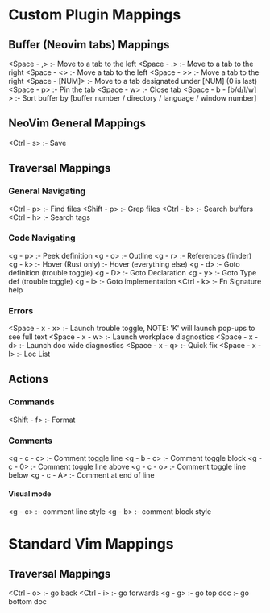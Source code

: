 # Custom Plugin Mappings

## Buffer (Neovim tabs) Mappings
<Space - ,> :- Move to a tab to the left
<Space - .> :- Move to a tab to the right
<Space - <> :- Move a tab to the left
<Space - >> :- Move a tab to the right
<Space - [NUM]> :- Move to a tab designated under [NUM] (0 is last)
<Space - p> :- Pin the tab
<Space - w> :- Close tab
<Space - b - [b/d/l/w] > :- Sort buffer by [buffer number / directory / language / window number]


## NeoVim General Mappings
<Ctrl - s> :- Save 

## Traversal Mappings

### General Navigating
<Ctrl - p> :- Find files
<Shift - p> :- Grep files
<Ctrl - b> :- Search buffers
<Ctrl - h> :- Search tags

### Code Navigating
<g - p> :- Peek definition
<g - o> :- Outline
<g - r> :- References (finder)
<g - k> :- Hover (Rust only)
<K> :- Hover (everything else)
<g - d> :- Goto definition (trouble toggle)
<g - D> :- Goto Declaration
<g - y> :- Goto Type def (trouble toggle)
<g - i> :- Goto implementation
<Ctrl - k> :- Fn Signature help

### Errors
<Space - x - x> :- Launch trouble toggle, NOTE: 'K' will launch pop-ups to see full text
<Space - x - w> :- Launch workplace diagnostics
<Space - x - d> :- Launch doc wide diagnostics
<Space - x - q> :- Quick fix
<Space - x - l> :- Loc List

## Actions

### Commands
<Shift - f> :- Format

### Comments
<g - c - c> :- Comment toggle line
<g - b - c> :- Comment toggle block 
<g - c - 0> :- Comment toggle line above
<g - c - o> :- Comment toggle line below
<g - c - A> :- Comment at end of line

#### Visual mode
<g - c> :- comment line style
<g - b> :- comment block style

# Standard Vim Mappings

## Traversal Mappings
<Ctrl - o> :- go back
<Ctrl - i> :- go forwards
<g - g> :- go top doc
<G> :- go bottom doc
